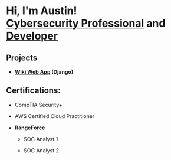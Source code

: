 <h1>Hi, I'm Austin! <br/> <a href="https://www.linkedin.com/in/austinredthomas/">Cybersecurity Professional</a> and <a href="https://github.com/austinredthomas">Developer</a>
  
<h2>Projects</h2>
  
- <b>[Wiki Web App](https://github.com/austinredthomas/Wiki-Project) (Django)</b>

<h2>Certifications:</h2>
  
- CompTIA Security+

- AWS Certified Cloud Practitioner
  
- <b>RangeForce</b>
  
  - SOC Analyst 1
  
  - SOC Analyst 2


